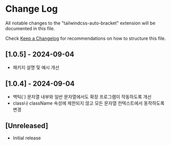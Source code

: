 # Change Log

All notable changes to the "tailwindcss-auto-bracket" extension will be documented in this file.

Check [Keep a Changelog](http://keepachangelog.com/) for recommendations on how to structure this file.

## [1.0.5] - 2024-09-04

- 패키지 설명 및 예시 개선

## [1.0.4] - 2024-09-04

- 백틱(`) 문자열 내부와 일반 문자열에서도 확장 프로그램이 작동하도록 개선
- class나 className 속성에 제한되지 않고 모든 문자열 컨텍스트에서 동작하도록 변경

## [Unreleased]

- Initial release
